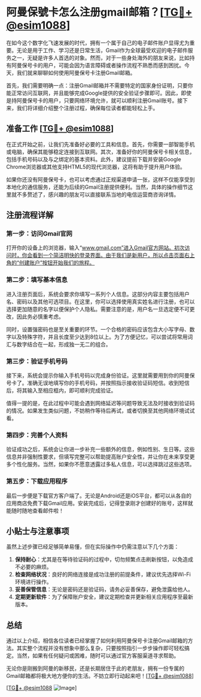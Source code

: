 # 阿曼保號卡怎么注册gmail邮箱？[[TG💪+ @esim1088](https://t.me/s/esim1088)]

在如今这个数字化飞速发展的时代，拥有一个属于自己的电子邮件账户显得尤为重要。无论是用于工作、学习还是日常生活，Gmail作为全球最受欢迎的电子邮件服务之一，无疑是许多人首选的对象。然而，对于一些身处海外的朋友来说，比如持有阿曼保号卡的用户，可能会因为语言障碍或者操作流程不熟悉而感到困扰。今天，我们就来聊聊如何使用阿曼保号卡注册Gmail邮箱。

首先，我们需要明确一点：注册Gmail邮箱并不需要特定的国家身份证明，只要你能正常访问互联网，并且能够完成Google提供的安全验证步骤即可。因此，即使是持阿曼保号卡的用户，只要网络环境允许，就可以顺利注册Gmail账号。接下来，我们将详细介绍整个注册过程，确保每位读者都能轻松上手。

## 准备工作 [[TG💪+ @esim1088](https://t.me/s/esim1088)]

在正式开始之前，让我们先准备好必要的工具和信息。首先，你需要一部智能手机或电脑，确保其能够稳定连接到互联网。其次，准备好你的阿曼保号卡相关信息，包括手机号码以及与之绑定的基本资料。此外，建议提前下载并安装Google Chrome浏览器或其他支持HTML5的现代浏览器，这将有助于提升用户体验。

如果你还没有阿曼保号卡，也可以考虑通过正规渠道申请一张，这样不仅能享受到本地化的通信服务，还能为后续的Gmail注册提供便利。当然，具体的操作细节这里就不多赘述了，感兴趣的朋友可以直接联系当地的电信运营商咨询详情。

## 注册流程详解

### 第一步：访问Gmail官网

打开你的设备上的浏览器，输入“www.gmail.com”进入Gmail官方网站。初次访问时，你会看到一个简洁明快的登录界面。由于我们是新用户，所以点击页面右上角的“创建账户”按钮开始我们的旅程。

### 第二步：填写基本信息

进入注册页面后，系统会要求你填写一系列个人信息。这部分内容主要包括用户名、密码以及其他可选项目。在这里，你可以选择使用真实姓名进行注册，也可以选择更加随意的名字以便保护个人隐私。需要注意的是，用户名一旦选定便不可更改，因此务必慎重考虑。

同时，设置强密码也是至关重要的环节。一个合格的密码应该包含大小写字母、数字以及特殊字符，并且长度至少达到8位以上。为了方便记忆，可以尝试将常用词汇与数字结合在一起，形成独一无二的组合。

### 第三步：验证手机号码

接下来，系统会提示你输入手机号码以完成身份验证。这里就需要用到你的阿曼保号卡了。准确无误地填写你的手机号码，并按照指示接收验证码短信。收到短信后，将其输入至相应框内，即可顺利完成验证。

值得一提的是，在此过程中可能会遇到网络延迟等问题导致无法及时接收到验证码的情况。如果发生类似问题，不妨稍作等待后再试，或者切换至其他网络环境试试看。

### 第四步：完善个人资料

验证成功之后，系统会让你进一步补充一些额外的信息，例如性别、生日等。这些信息并非强制性要求，但填写完整可以帮助提高账户安全性，并让你在未来享受更多个性化服务。当然，如果你不愿意透露过多私人信息，可以选择跳过这些选项。

### 第五步：下载应用程序

最后一步便是下载官方客户端了。无论是Android还是iOS平台，都可以从各自的应用商店免费下载Gmail应用。安装完成后，记得登录刚才创建好的账号，这样就能随时随地查看邮件啦！

## 小贴士与注意事项

虽然上述步骤已经足够简单易懂，但在实际操作中仍需注意以下几个方面：

1. **保持耐心**：尤其是在等待验证码的过程中，切勿频繁点击刷新按钮，以免造成不必要的麻烦。
2. **检查网络状况**：良好的网络连接是成功注册的前提条件，建议优先选择Wi-Fi环境进行操作。
3. **妥善保管信息**：无论是密码还是验证码，请务必妥善保存，避免泄露给他人。
4. **定期更新软件**：为了保障账户安全，建议定期检查并更新相关应用程序至最新版本。

## 总结

通过以上介绍，相信各位读者已经掌握了如何利用阿曼保号卡注册Gmail邮箱的方法。其实整个流程并没有想象中那么复杂，只要按照指引一步步操作即可轻松搞定。当然，如果有任何疑问或困难，随时可以通过官方客服渠道寻求帮助。

无论你是刚搬到阿曼的新移民，还是长期居住于此的老朋友，拥有一份专属的Gmail邮箱都将极大地方便你的生活。不妨立即行动起来吧！[[TG💪+ @esim1088](https://t.me/s/esim1088)]

[[TG💪+ @esim1088](https://t.me/s/esim1088) ![Image](https://i.postimg.cc/4NQfJmqS/Snipaste-2025-05-13-00-14-12.png)]